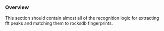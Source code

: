 ### Overview

This section should contain almost all of the recognition logic for extracting fft peaks and matching them to rocksdb fingerprints.
